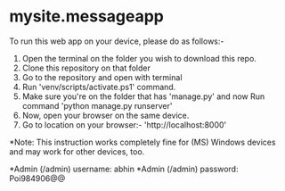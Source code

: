 # mysite.messageapp

To run this web app on your device, please do as follows:-
1. Open the terminal on the folder you wish to download this repo.
2. Clone this repository on that folder
3. Go to the repository and open with terminal
4. Run 'venv/scripts/activate.ps1' command.
5. Make sure you're on the folder that has 'manage.py' and now Run command 'python manage.py runserver'
6. Now, open your browser on the same device.
7. Go to location on your browser:-
'http://localhost:8000'

*Note: This instruction works completely fine for (MS) Windows devices and may work for other devices, too.

*Admin (/admin) username: abhin
*Admin (/admin) password: Poi984906@@

